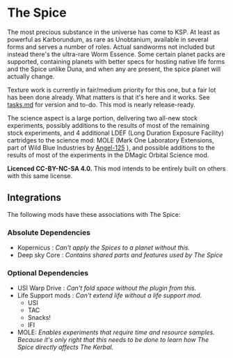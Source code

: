 # The Spice
The most precious substance in the universe has come to KSP. At least as powerful as Karborundum, as rare as Unobtanium, available in several forms and serves a number of roles. Actual sandworms not included but instead there's the ultra-rare Worm Essence. Some certain planet packs are supported, containing planets with better specs for hosting native life forms and the Spice unlike Duna, and when any are present, the spice planet will actually change.

Texture work is currently in fair/medium priority for this one, but a fair lot has been done already. What matters is that it's here and it works. See [tasks.md](https://github.com/JadeOfMaar/KSP-TheSpice/blob/master/tasks.md) for version and to-do. This mod is nearly release-ready.

The science aspect is a large portion, delivering two all-new stock experiments, possibly additions to the results of most of the remaining stock experiments, and 4 additional LDEF (Long Duration Exposure Facility) cartridges to the science mod: MOLE (Mark One Laboratory Extensions, part of Wild Blue Industries by [Angel-125](https://github.com/Angel-125) ), and possible additions to the results of most of the experiments in the DMagic Orbital Science mod.
  
**Licenced CC-BY-NC-SA 4.0.** This mod intends to be entirely built on others with this same license.

## Integrations
The following mods have these associations with The Spice:

### Absolute Dependencies
* Kopernicus : _Can't apply the Spices to a planet without this._
* Deep sky Core : _Contains shared parts and features used by The Spice_
  
### Optional Dependencies
* USI Warp Drive : _Can't fold space without the plugin from this._
* Life Support mods : _Can't extend life without a life support mod._
  * USI
  * TAC
  * Snacks!
  * IFI
* MOLE: _Enables experiments that require time and resource samples. Because it's only right that this needs to be done to learn how The Spice directly affects The Kerbal._
